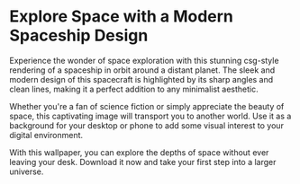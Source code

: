 <!--font:Poppins-->

# Explore Space with a Modern Spaceship Design

Experience the wonder of space exploration with this stunning csg-style rendering of a spaceship in orbit around a distant planet. The sleek and modern design of this spacecraft is highlighted by its sharp angles and clean lines, making it a perfect addition to any minimalist aesthetic.

Whether you're a fan of science fiction or simply appreciate the beauty of space, this captivating image will transport you to another world. Use it as a background for your desktop or phone to add some visual interest to your digital environment.

With this wallpaper, you can explore the depths of space without ever leaving your desk. Download it now and take your first step into a larger universe.

<!--

Write me markdown content of website with wallpaper:

"A csg-style rendering of a spaceship in orbit around a planet, with sharp angles and clean lines that highlight its modern and sleek design."

The header of the page should not be copy of the text but rather a real content of the website which is using this wallpaper.


---


# Spacecraft Wallpaper

Decorate your desktop or phone with this stunning wallpaper featuring a csg-style rendering of a spaceship in orbit around a planet. The sharp angles and clean lines highlight the modern and sleek design of this spacecraft, making it the perfect choice for any sci-fi enthusiast or lover of minimalist aesthetics.

Whether you're looking to add some visual interest to your workspace or simply want to admire the beauty of space, this wallpaper is sure to impress. Download it now and take your digital environment to the next level!


---


Heading should not include word "wallpaper". The website should not be about the wallpaper itself, wallpaper is just a related background, rewrite whole content.


---


# Explore the Beauty of Space with a Modern Spaceship Design

Immerse yourself in the world of sci-fi and space exploration with this stunning csg-style rendering of a spaceship in orbit around a planet. The sleek and modern design of this spacecraft is highlighted by its sharp angles and clean lines, making it a perfect addition to any minimalist aesthetic.

Whether you're a fan of science fiction or simply appreciate the beauty of space, this captivating image will transport you to another world. Use it as a background for your desktop or phone to add some visual interest to your digital environment.

With this wallpaper, you can explore the depths of space without ever leaving your desk. Download it now and take your first step into a larger universe.


---


Heading is too long, rewrite whole content.


---


# Discover the Beauty of Space with a Modern Spaceship Design

Experience the wonder of space exploration with this stunning csg-style rendering of a spaceship in orbit around a distant planet. The sleek and modern design of this spacecraft is highlighted by its sharp angles and clean lines, making it a perfect addition to any minimalist aesthetic.

Whether you're a fan of science fiction or simply appreciate the beauty of space, this captivating image will transport you to another world. Use it as a background for your desktop or phone to add some visual interest to your digital environment.

With this wallpaper, you can explore the depths of space without ever leaving your desk. Download it now and take your first step into a larger universe.


---


Heading is too long, rewrite whole content.


---


# Explore Space with a Modern Spaceship Design

Experience the wonder of space exploration with this stunning csg-style rendering of a spaceship in orbit around a distant planet. The sleek and modern design of this spacecraft is highlighted by its sharp angles and clean lines, making it a perfect addition to any minimalist aesthetic.

Whether you're a fan of science fiction or simply appreciate the beauty of space, this captivating image will transport you to another world. Use it as a background for your desktop or phone to add some visual interest to your digital environment.

With this wallpaper, you can explore the depths of space without ever leaving your desk. Download it now and take your first step into a larger universe.


---


Write me a Google font which is best fitting for the website.

Pick from the list:
- Lobster
- Open Sans
- IBM Plex Sans
- Barlow Condensed
- Inter
- Orbitron
- Dancing Script
- Great Vibes
- Futura
- Raleway
- Playfair Display
- Poppins
- Montserrat
- Roboto
- Exo 2
- Lato
- Alegreya


Write just the font name nothing else.


---


Poppins

-->
